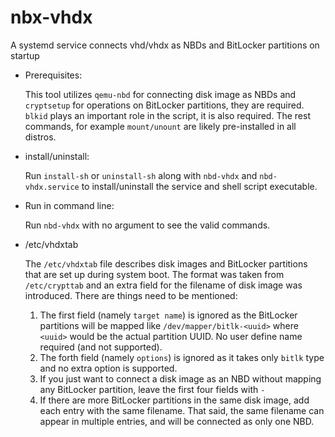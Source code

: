 # nbx-vhdx
A systemd service connects vhd/vhdx as NBDs and BitLocker partitions on startup

* Prerequisites: 

  This tool utilizes `qemu-nbd` for connecting disk image as NBDs and `cryptsetup` for operations on BitLocker partitions, they are required. `blkid` plays an important role in the script, it is also required. The rest commands, for example `mount/unount` are likely pre-installed in all distros. 

* install/uninstall: 

  Run `install-sh` or `uninstall-sh` along with `nbd-vhdx` and `nbd-vhdx.service` to install/uninstall the service and shell script executable. 
  
* Run in command line: 

  Run `nbd-vhdx` with no argument to see the valid commands. 
  
* /etc/vhdxtab

  The `/etc/vhdxtab` file describes disk images and BitLocker partitions that are set up during system boot. The format was taken from `/etc/crypttab` and an extra field for the filename of disk image was introduced. There are things need to be mentioned: 
  1. The first field (namely `target name`) is ignored as the BitLocker partitions will be mapped like `/dev/mapper/bitlk-<uuid>` where `<uuid>` would be the actual partition UUID. No user define name required (and not supported). 
  2. The forth field (namely `options`) is ignored as it takes only `bitlk` type and no extra option is supported. 
  3. If you just want to connect a disk image as an NBD without mapping any BitLocker partition, leave the first four fields with `-`
  4. If there are more BitLocker partitions in the same disk image, add each entry with the same filename. That said, the same filename can appear in multiple entries, and will be connected as only one NBD. 
